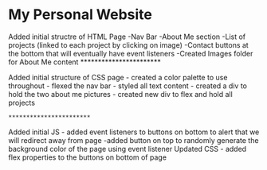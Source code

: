 # My Personal Website

Added initial structre of HTML Page 
    -Nav Bar
    -About Me section
    -List of projects (linked to each project by clicking on image)
    -Contact buttons at the bottom that will eventually have event listeners
    -Created Images folder for About Me content
    ***********************

Added initial structure of CSS page
    - created a color palette to use throughout
    - flexed the nav bar 
    - styled all text content
    - created a div to hold the two about me pictures
    - created new div to flex and hold all projects

    ***********************

Added initial JS
    - added event listeners to buttons on bottom to alert that we will redirect away from page
    -added button on top to randomly generate the background color of the page using event listener
Updated CSS
    - added flex properties to the buttons on bottom of page
